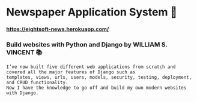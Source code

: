 # Newspaper Application System 📰

#### https://eightsoft-news.herokuapp.com/

 ### Build websites with Python and Django by WILLIAM S. VINCENT 📚
    I’ve now built five different web applications from scratch and covered all the major features of Django such as
    templates, views, urls, users, models, security, testing, deployment, and CRUD functionality.
    Now I have the knowledge to go off and build my own modern websites with Django.

